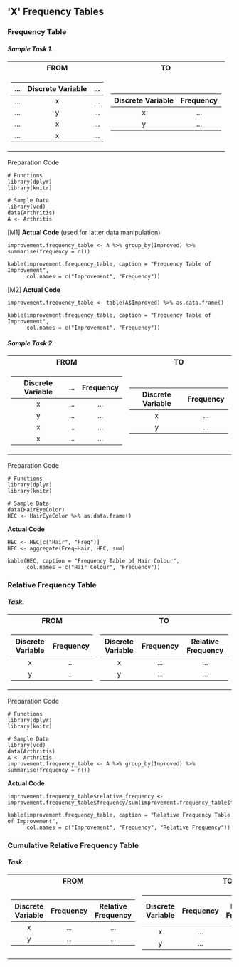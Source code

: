 ## 'X' Frequency Tables
### Frequency Table
#### **_Sample Task 1._**
<table>
<tr><th> FROM </th><th> TO </th></tr>
<tr><td>

| ... | Discrete Variable | ... |
|:---:| :---: | :---: |
| ... | x | ... |
| ... | y | ... |
| ... | x | ... |
| ... | x | ... |
</td><td>

| Discrete Variable | Frequency |
|:---:| :---: |
| x | ... |
| y | ... |

</td></tr> </table>

Preparation Code
```
# Functions
library(dplyr)
library(knitr)

# Sample Data
library(vcd)
data(Arthritis)
A <- Arthritis
```
\[M1\] **Actual Code** (used for latter data manipulation)
```
improvement.frequency_table <- A %>% group_by(Improved) %>% summarise(frequency = n())

kable(improvement.frequency_table, caption = "Frequency Table of Improvement",
      col.names = c("Improvement", "Frequency"))
```
\[M2\] **Actual Code**
```
improvement.frequency_table <- table(A$Improved) %>% as.data.frame()

kable(improvement.frequency_table, caption = "Frequency Table of Improvement",
      col.names = c("Improvement", "Frequency"))
```
#### **_Sample Task 2._**
<table>
<tr><th> FROM </th><th> TO </th></tr>
<tr><td>

| Discrete Variable | ... | Frequency |
|:---:| :---: | :---: |
| x | ... | ... |
| y | ... | ... |
| x | ... | ... |
| x | ... | ... |
</td><td>

| Discrete Variable | Frequency |
|:---: | :---: |
| x | ... |
| y | ... |

</td></tr> </table>

Preparation Code
```
# Functions
library(dplyr)
library(knitr)

# Sample Data
data(HairEyeColor)
HEC <- HairEyeColor %>% as.data.frame()
```
**Actual Code**
```
HEC <- HEC[c("Hair", "Freq")]
HEC <- aggregate(Freq~Hair, HEC, sum)

kable(HEC, caption = "Frequency Table of Hair Colour",
      col.names = c("Hair Colour", "Frequency"))
```
### Relative Frequency Table
#### **_Task._**

<table>
<tr><th> FROM </th><th> TO </th></tr>
<tr><td>
      
| Discrete Variable | Frequency |
|:---:| :---: |
| x | ... |
| y | ... |
</td><td>
      
| Discrete Variable | Frequency | Relative Frequency |
|:---:| :---: | :---: |
| x | ... | ... |
| y | ... | ... |

</td></tr> </table>

Preparation Code
```
# Functions
library(dplyr)
library(knitr)

# Sample Data
library(vcd)
data(Arthritis)
A <- Arthritis
improvement.frequency_table <- A %>% group_by(Improved) %>% summarise(frequency = n())
```
**Actual Code**
```
improvement.frequency_table$relative_frequency <- improvement.frequency_table$frequency/sum(improvement.frequency_table$frequency)

kable(improvement.frequency_table, caption = "Relative Frequency Table of Improvement",
      col.names = c("Improvement", "Frequency", "Relative Frequency"))
```
### Cumulative Relative Frequency Table
#### **_Task._**
<table>
<tr><th> FROM </th><th> TO </th></tr>
<tr><td>
      
| Discrete Variable | Frequency | Relative Frequency |
|:---:| :---: | :---: |
| x | ... | ... |
| y | ... | ... |
</td><td>

| Discrete Variable | Frequency | Relative Frequency | Cumulative Relative Frequency |
|:---:| :---: | :---: | :---: |
| x | ... | ... | ... |
| y | ... | ... | ... |      
